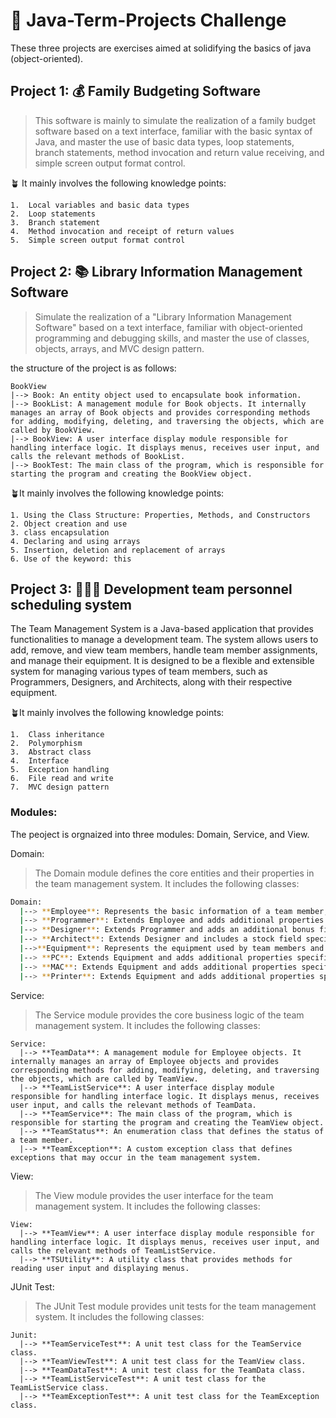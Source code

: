 # 🚀 Java-Term-Projects Challenge

These three projects are exercises aimed at solidifying the basics of java (object-oriented).
##  Project 1: 💰 Family Budgeting Software
> This software is mainly to simulate the realization of a family budget software based on a text interface, familiar with the basic syntax of Java, and master the use of basic data types, loop statements, branch statements, method invocation and return value receiving, and simple screen output format control.

🪴 It mainly involves the following knowledge points: 

    1.  Local variables and basic data types
    2.  Loop statements
    3.  Branch statement
    4.  Method invocation and receipt of return values
    5.  Simple screen output format control

##  Project 2:  📚  Library Information Management Software

> Simulate the realization of a "Library Information Management Software" based on a text interface, familiar with object-oriented programming and debugging skills, and master the use of classes, objects, arrays, and MVC design pattern.

the structure of the project is as follows:

```
BookView
|--> Book: An entity object used to encapsulate book information.
|--> BookList: A management module for Book objects. It internally manages an array of Book objects and provides corresponding methods for adding, modifying, deleting, and traversing the objects, which are called by BookView.
|--> BookView: A user interface display module responsible for handling interface logic. It displays menus, receives user input, and calls the relevant methods of BookList.
|--> BookTest: The main class of the program, which is responsible for starting the program and creating the BookView object.

```


🪴It mainly involves the following knowledge points:

    1. Using the Class Structure: Properties, Methods, and Constructors
    2. Object creation and use
    3. class encapsulation
    4. Declaring and using arrays
    5. Insertion, deletion and replacement of arrays
    6. Use of the keyword: this


##  **Project 3:  👩🏻‍💻   Development team personnel scheduling system**

The Team Management System is a Java-based application that provides functionalities to manage a development team. The system allows users to add, remove, and view team members, handle team member assignments, and manage their equipment. It is designed to be a flexible and extensible system for managing various types of team members, such as Programmers, Designers, and Architects, along with their respective equipment.

🪴It mainly involves the following knowledge points:

    1.  Class inheritance
    2.  Polymorphism
    3.  Abstract class
    4.  Interface
    5.  Exception handling
    6.  File read and write
    7.  MVC design pattern

### Modules:
The peoject is orgnaized into three modules: Domain, Service, and View.

Domain: 
> The Domain module defines the core entities and their properties in the team management system. It includes the following classes:

```bash
Domain:
  |--> **Employee**: Represents the basic information of a team member, including their ID, name, age, and salary.
  |--> **Programmer**: Extends Employee and adds additional properties specific to programmers, such as a member ID, status, and equipment.
  |--> **Designer**: Extends Programmer and adds an additional bonus field specific to designers.
  |--> **Architect**: Extends Designer and includes a stock field specific to architects.
  |-->**Equipment**: Represents the equipment used by team members and includes subclasses like PC, MAC, and Printer.
  |--> **PC**: Extends Equipment and adds additional properties specific to PCs, such as model and display.
  |--> **MAC**: Extends Equipment and adds additional properties specific to MACs, such as model and color.
  |--> **Printer**: Extends Equipment and adds additional properties specific to printers, such as type and name.
```

Service:
> The Service module provides the core business logic of the team management system. It includes the following classes:

```
Service:
  |--> **TeamData**: A management module for Employee objects. It internally manages an array of Employee objects and provides corresponding methods for adding, modifying, deleting, and traversing the objects, which are called by TeamView.
  |--> **TeamListService**: A user interface display module responsible for handling interface logic. It displays menus, receives user input, and calls the relevant methods of TeamData.
  |--> **TeamService**: The main class of the program, which is responsible for starting the program and creating the TeamView object.
  |--> **TeamStatus**: An enumeration class that defines the status of a team member.
  |--> **TeamException**: A custom exception class that defines exceptions that may occur in the team management system.
```

View:
> The View module provides the user interface for the team management system. It includes the following classes:

```
View:
  |--> **TeamView**: A user interface display module responsible for handling interface logic. It displays menus, receives user input, and calls the relevant methods of TeamListService.
  |--> **TSUtility**: A utility class that provides methods for reading user input and displaying menus.
```

JUnit Test:
> The JUnit Test module provides unit tests for the team management system. It includes the following classes:

```
Junit:
  |--> **TeamServiceTest**: A unit test class for the TeamService class.
  |--> **TeamViewTest**: A unit test class for the TeamView class.
  |--> **TeamDataTest**: A unit test class for the TeamData class.
  |--> **TeamListServiceTest**: A unit test class for the TeamListService class.
  |--> **TeamExceptionTest**: A unit test class for the TeamException class.
```

